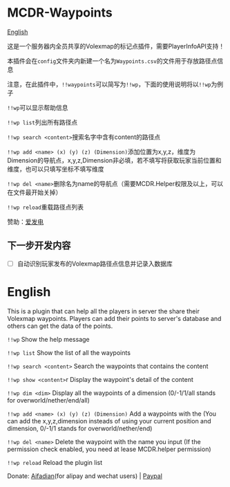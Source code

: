 # MCDR-Waypoints

[English](#English)

这是一个服务器内全员共享的Volexmap的标记点插件，需要PlayerInfoAPI支持！

本插件会在`config`文件夹内新建一个名为`Waypoints.csv`的文件用于存放路径点信息

注意，在此插件中，`!!waypoints`可以简写为`!!wp`，下面的使用说明将以`!!wp`为例子

`!!wp`可以显示帮助信息

`!!wp list`列出所有路径点

`!!wp search <content>`搜索名字中含有content的路径点

`!!wp add <name> (x) (y) (z) (Dimension)`添加位置为x,y,z，维度为Dimension的导航点，x,y,z,Dimension非必填，若不填写将获取玩家当前位置和维度，也可以只填写坐标不填写维度

`!!wp del <name>`删除名为name的导航点（需要MCDR.Helper权限及以上，可以在文件最开始关掉）

`!!wp reload`重载路径点列表

赞助：[爱发电](https://afdian.net/@GamerNoTitle)

## 下一步开发内容
- [ ] 自动识别玩家发布的Volexmap路径点信息并记录入数据库 

# English

This is a plugin that can help all the players in server the share their Volexmap waypoints. Players can add their points to server's database and others can get the data of the points.

`!!wp` Show the help message

`!!wp list` Show the list of all the waypoints

`!!wp search <content>` Search the waypoints that contains the content

`!!wp show <content>`r Display the waypoint's detail of the content

`!!wp dim <dim>` Display all the waypoints of a dimension (0/-1/1/all stands for overworld/nether/end/all)

`!!wp add <name> (x) (y) (z) (Dimension)` Add a waypoints with the <name> (You can add the x,y,z,dimension insteads of using your current position and dimension, 0/-1/1 stands for overworld/nether/end)

`!!wp del <name>` Delete the waypoint with the name you input (If the permission check enabled, you need at lease MCDR.helper permission)

`!!wp reload` Reload the plugin list

Donate: [Aifadian](https://afdian.net/@GamerNoTitle)(for alipay and wechat users) \| [Paypal](https://paypal.me/GamerNoTitle)